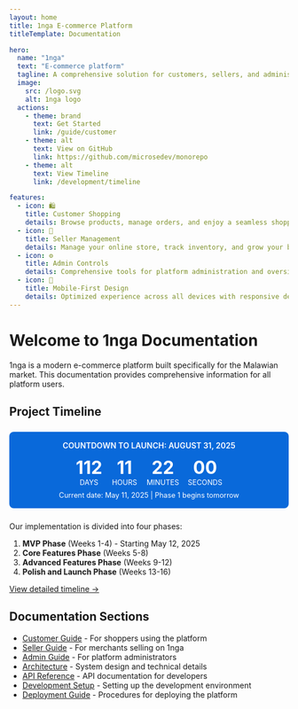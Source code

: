 ```yaml
---
layout: home
title: 1nga E-commerce Platform
titleTemplate: Documentation

hero:
  name: "1nga"
  text: "E-commerce platform"
  tagline: A comprehensive solution for customers, sellers, and administrators
  image:
    src: /logo.svg
    alt: 1nga logo
  actions:
    - theme: brand
      text: Get Started
      link: /guide/customer
    - theme: alt
      text: View on GitHub
      link: https://github.com/microsedev/monorepo
    - theme: alt
      text: View Timeline
      link: /development/timeline

features:
  - icon: 🛍️
    title: Customer Shopping
    details: Browse products, manage orders, and enjoy a seamless shopping experience.
  - icon: 🏪
    title: Seller Management
    details: Manage your online store, track inventory, and grow your business.
  - icon: ⚙️
    title: Admin Controls
    details: Comprehensive tools for platform administration and oversight.
  - icon: 📱
    title: Mobile-First Design
    details: Optimized experience across all devices with responsive design.
---
```


# Welcome to 1nga Documentation

1nga is a modern e-commerce platform built specifically for the Malawian market. This documentation provides comprehensive information for all platform users.

## Project Timeline

<div id="home-countdown" style="background-color: #0969da; color: white; border-radius: 8px; padding: 16px; margin: 24px 0; text-align: center;">
  <div style="font-weight: 600; margin-bottom: 12px;">COUNTDOWN TO LAUNCH: AUGUST 31, 2025</div>
  <div style="display: flex; justify-content: center; gap: 16px; flex-wrap: wrap;">
    <div style="display: flex; flex-direction: column; align-items: center;">
      <span id="home-days" style="font-size: 2rem; font-weight: 700; min-width: 3rem;">112</span>
      <span style="font-size: 0.8rem; text-transform: uppercase;">Days</span>
    </div>
    <div style="display: flex; flex-direction: column; align-items: center;">
      <span id="home-hours" style="font-size: 2rem; font-weight: 700; min-width: 3rem;">11</span>
      <span style="font-size: 0.8rem; text-transform: uppercase;">Hours</span>
    </div>
    <div style="display: flex; flex-direction: column; align-items: center;">
      <span id="home-minutes" style="font-size: 2rem; font-weight: 700; min-width: 3rem;">22</span>
      <span style="font-size: 0.8rem; text-transform: uppercase;">Minutes</span>
    </div>
    <div style="display: flex; flex-direction: column; align-items: center;">
      <span id="home-seconds" style="font-size: 2rem; font-weight: 700; min-width: 3rem;">00</span>
      <span style="font-size: 0.8rem; text-transform: uppercase;">Seconds</span>
    </div>
  </div>
  <div style="font-size: 0.8rem; margin-top: 8px;">Current date: May 11, 2025 | Phase 1 begins tomorrow</div>
</div>

<script>
// Static countdown showing time remaining from May 11, 2025 12:38
// No JavaScript countdown needed since we're displaying a static snapshot
</script>

Our implementation is divided into four phases:
1. **MVP Phase** (Weeks 1-4) - Starting May 12, 2025
2. **Core Features Phase** (Weeks 5-8)
3. **Advanced Features Phase** (Weeks 9-12)
4. **Polish and Launch Phase** (Weeks 13-16)

[View detailed timeline →](/development/timeline)

## Documentation Sections

- [Customer Guide](/guide/customer) - For shoppers using the platform
- [Seller Guide](/guide/seller) - For merchants selling on 1nga
- [Admin Guide](/guide/admin) - For platform administrators
- [Architecture](/architecture/) - System design and technical details
- [API Reference](/api/) - API documentation for developers
- [Development Setup](/development/setup) - Setting up the development environment
- [Deployment Guide](/deployment/) - Procedures for deploying the platform 